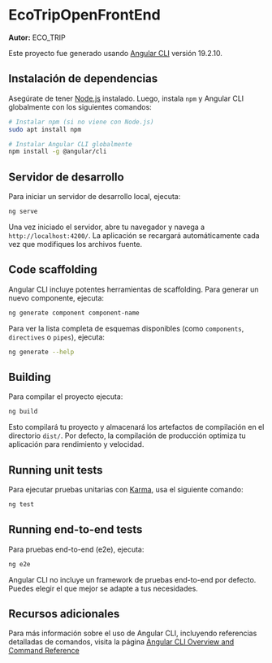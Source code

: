 # EcoTripOpenFrontEnd

**Autor:** ECO_TRIP

Este proyecto fue generado usando [Angular CLI](https://github.com/angular/angular-cli) versión 19.2.10.

## Instalación de dependencias

Asegúrate de tener [Node.js](https://nodejs.org/) instalado. Luego, instala `npm` y Angular CLI globalmente con los siguientes comandos:

```bash
# Instalar npm (si no viene con Node.js)
sudo apt install npm

# Instalar Angular CLI globalmente
npm install -g @angular/cli
```

## Servidor de desarrollo

Para iniciar un servidor de desarrollo local, ejecuta:

```bash
ng serve
```

Una vez iniciado el servidor, abre tu navegador y navega a `http://localhost:4200/`. La aplicación se recargará automáticamente cada vez que modifiques los archivos fuente.

## Code scaffolding

Angular CLI incluye potentes herramientas de scaffolding. Para generar un nuevo componente, ejecuta:

```bash
ng generate component component-name 
```

Para ver la lista completa de esquemas disponibles (como `components`, `directives` o `pipes`), ejecuta:

```bash
ng generate --help
```

## Building

Para compilar el proyecto ejecuta:

```bash
ng build
```

Esto compilará tu proyecto y almacenará los artefactos de compilación en el directorio `dist/`. Por defecto, la compilación de producción optimiza tu aplicación para rendimiento y velocidad.

## Running unit tests

Para ejecutar pruebas unitarias con [Karma](https://karma-runner.github.io), usa el siguiente comando:

```bash
ng test
```

## Running end-to-end tests

Para pruebas end-to-end (e2e), ejecuta:

```bash
ng e2e
```

Angular CLI no incluye un framework de pruebas end-to-end por defecto. Puedes elegir el que mejor se adapte a tus necesidades.

## Recursos adicionales

Para más información sobre el uso de Angular CLI, incluyendo referencias detalladas de comandos, visita la página [Angular CLI Overview and Command Reference](https://angular.dev/tools/cli)

